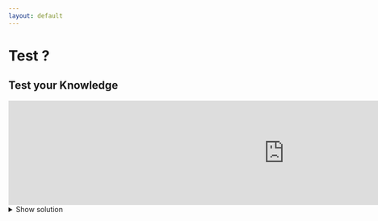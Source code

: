 ```yaml
---
layout: default
---
```


# Test ?

## Test your Knowledge
<iframe src="https://h5p.org/h5p/embed/382337" width="1091" height="207" frameborder="0" allowfullscreen="allowfullscreen"></iframe><script src="https://h5p.org/sites/all/modules/h5p/library/js/h5p-resizer.js" charset="UTF-8"></script>

<details>
  <summary>Show solution</summary>
  if a = 3 and b = 5 then coconuts don't grow on banana trees.
</details>

